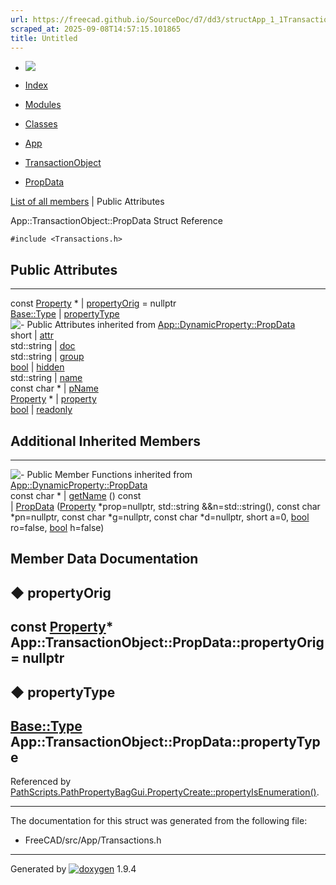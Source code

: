 ```yaml
---
url: https://freecad.github.io/SourceDoc/d7/dd3/structApp_1_1TransactionObject_1_1PropData.html
scraped_at: 2025-09-08T14:57:15.101865
title: Untitled
---
```


  * [ ![](https://www.freecad.org/svg/logo-freecad.svg) ](https://freecadweb.org "FreeCAD")
  * [Index](../../index.html "Index")
  * [Modules](../../modules.html "Modules list")
  * [Classes](../../annotated.html "Annotated list")

  * [App](../../dd/dc2/namespaceApp.html)
  * [TransactionObject](../../d9/d02/classApp_1_1TransactionObject.html)
  * [PropData](../../d7/dd3/structApp_1_1TransactionObject_1_1PropData.html)

[List of all members](../../d9/d5f/structApp_1_1TransactionObject_1_1PropData-members.html) | Public Attributes

App::TransactionObject::PropData Struct Reference

`#include <Transactions.h>`

##  Public Attributes  
  
---  
const [Property](../../d0/da9/classApp_1_1Property.html) * | [propertyOrig](../../d7/dd3/structApp_1_1TransactionObject_1_1PropData.html#a969db92c3ee659aa3ce52f86a59bea40) = nullptr  
[Base::Type](../../dc/dee/classBase_1_1Type.html) | [propertyType](../../d7/dd3/structApp_1_1TransactionObject_1_1PropData.html#a97010c709f6e3ca7895a621ea4d1f112)  
![-](../../closed.png) Public Attributes inherited from
[App::DynamicProperty::PropData](../../d8/df9/structApp_1_1DynamicProperty_1_1PropData.html)  
short | [attr](../../d8/df9/structApp_1_1DynamicProperty_1_1PropData.html#a33d50514fb8bb5efacd44496143a0c52)  
std::string | [doc](../../d8/df9/structApp_1_1DynamicProperty_1_1PropData.html#abfd4d64b2a0921a69a1f8824f6f99606)  
std::string | [group](../../d8/df9/structApp_1_1DynamicProperty_1_1PropData.html#a05833d926cb28b06b88da12ae3b699f7)  
[bool](../../d9/db9/classbool.html) | [hidden](../../d8/df9/structApp_1_1DynamicProperty_1_1PropData.html#a3f910f593fd2be514a4f4d0fa749d99f)  
std::string | [name](../../d8/df9/structApp_1_1DynamicProperty_1_1PropData.html#afd086a0cf36efdad217c173c2c45e915)  
const char * | [pName](../../d8/df9/structApp_1_1DynamicProperty_1_1PropData.html#afa552eb5e898e519d15d5c52ef117619)  
[Property](../../d0/da9/classApp_1_1Property.html) * | [property](../../d8/df9/structApp_1_1DynamicProperty_1_1PropData.html#a176e2cbcdbcaca063384507c694fe1c9)  
[bool](../../d9/db9/classbool.html) | [readonly](../../d8/df9/structApp_1_1DynamicProperty_1_1PropData.html#a3cddd616af54dc5cee263020d91bce88)  
  
##  Additional Inherited Members  
  
---  
![-](../../closed.png) Public Member Functions inherited from
[App::DynamicProperty::PropData](../../d8/df9/structApp_1_1DynamicProperty_1_1PropData.html)  
const char * | [getName](../../d8/df9/structApp_1_1DynamicProperty_1_1PropData.html#a6639933b1079948460e96a21896d8674) () const  
|
[PropData](../../d8/df9/structApp_1_1DynamicProperty_1_1PropData.html#a0c29ba9ccd82341262f8d44d39439c8f)
([Property](../../d0/da9/classApp_1_1Property.html) *prop=nullptr, std::string
&&n=std::string(), const char *pn=nullptr, const char *g=nullptr, const char
*d=nullptr, short a=0, [bool](../../d9/db9/classbool.html) ro=false,
[bool](../../d9/db9/classbool.html) h=false)  
  
## Member Data Documentation

## ◆ propertyOrig

const [Property](../../d0/da9/classApp_1_1Property.html)*
App::TransactionObject::PropData::propertyOrig = nullptr  
---  
  
## ◆ propertyType

[Base::Type](../../dc/dee/classBase_1_1Type.html)
App::TransactionObject::PropData::propertyType  
---  
  
Referenced by
[PathScripts.PathPropertyBagGui.PropertyCreate::propertyIsEnumeration()](../../dd/d6e/classPathScripts_1_1PathPropertyBagGui_1_1PropertyCreate.html#af395a1d9ff86d449c86c84581e94d0ea).

* * *

The documentation for this struct was generated from the following file:

  * FreeCAD/src/App/Transactions.h

* * *

Generated by
[![doxygen](../../doxygen.svg)](https://www.doxygen.org/index.html) 1.9.4

